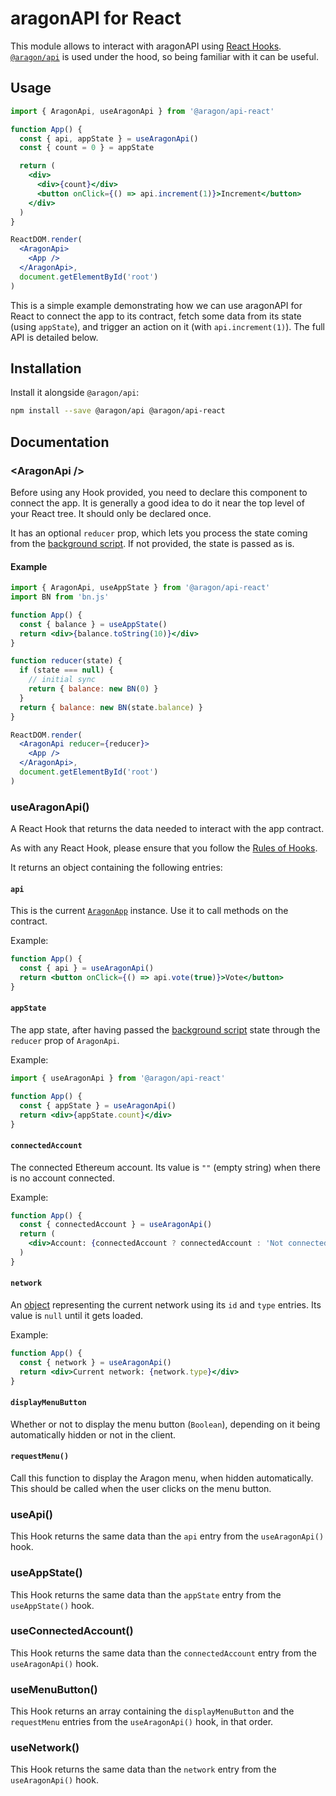 # aragonAPI for React

This module allows to interact with aragonAPI using [React Hooks](https://reactjs.org/docs/hooks-intro.html). [`@aragon/api`](https://github.com/aragon/aragon.js/blob/master/docs/APP.md) is used under the hood, so being familiar with it can be useful.

## Usage

```jsx
import { AragonApi, useAragonApi } from '@aragon/api-react'

function App() {
  const { api, appState } = useAragonApi()
  const { count = 0 } = appState

  return (
    <div>
      <div>{count}</div>
      <button onClick={() => api.increment(1)}>Increment</button>
    </div>
  )
}

ReactDOM.render(
  <AragonApi>
    <App />
  </AragonApi>,
  document.getElementById('root')
)
```

This is a simple example demonstrating how we can use aragonAPI for React to connect the app to its contract, fetch some data from its state (using `appState`), and trigger an action on it (with `api.increment(1)`). The full API is detailed below.

## Installation

Install it alongside `@aragon/api`:

```sh
npm install --save @aragon/api @aragon/api-react
```

## Documentation

### &lt;AragonApi />

Before using any Hook provided, you need to declare this component to connect the app. It is generally a good idea to do it near the top level of your React tree. It should only be declared once.

It has an optional `reducer` prop, which lets you process the state coming from the [background script](https://hack.aragon.org/docs/aragonjs-guide-bg-scripts.html). If not provided, the state is passed as is.

#### Example

```jsx
import { AragonApi, useAppState } from '@aragon/api-react'
import BN from 'bn.js'

function App() {
  const { balance } = useAppState()
  return <div>{balance.toString(10)}</div>
}

function reducer(state) {
  if (state === null) {
    // initial sync
    return { balance: new BN(0) }
  }
  return { balance: new BN(state.balance) }
}

ReactDOM.render(
  <AragonApi reducer={reducer}>
    <App />
  </AragonApi>,
  document.getElementById('root')
)
```

### useAragonApi()

A React Hook that returns the data needed to interact with the app contract.

As with any React Hook, please ensure that you follow the [Rules of Hooks](https://reactjs.org/docs/hooks-rules.html).

It returns an object containing the following entries:

#### `api`

This is the current [`AragonApp`](https://github.com/aragon/aragon.js/blob/master/docs/APP.md#aragonapp) instance. Use it to call methods on the contract.

Example:

```jsx
function App() {
  const { api } = useAragonApi()
  return <button onClick={() => api.vote(true)}>Vote</button>
}
```

#### `appState`

The app state, after having passed the [background script](https://hack.aragon.org/docs/aragonjs-guide-bg-scripts.html) state through the `reducer` prop of `AragonApi`.

Example:

```jsx
import { useAragonApi } from '@aragon/api-react'

function App() {
  const { appState } = useAragonApi()
  return <div>{appState.count}</div>
}
```

#### `connectedAccount`

The connected Ethereum account. Its value is `""` (empty string) when there is no account connected.

Example:

```jsx
function App() {
  const { connectedAccount } = useAragonApi()
  return (
    <div>Account: {connectedAccount ? connectedAccount : 'Not connected'}</div>
  )
}
```

#### `network`

An [object](https://github.com/aragon/aragon.js/blob/master/docs/APP.md#network) representing the current network using its `id` and `type` entries. Its value is `null` until it gets loaded.

Example:

```jsx
function App() {
  const { network } = useAragonApi()
  return <div>Current network: {network.type}</div>
}
```

#### `displayMenuButton`

Whether or not to display the menu button (`Boolean`), depending on it being automatically hidden or not in the client.

#### `requestMenu()`

Call this function to display the Aragon menu, when hidden automatically. This should be called when the user clicks on the menu button.

### useApi()

This Hook returns the same data than the `api` entry from the `useAragonApi()` hook.

### useAppState()

This Hook returns the same data than the `appState` entry from the `useAppState()` hook.

### useConnectedAccount()

This Hook returns the same data than the `connectedAccount` entry from the `useAragonApi()` hook.

### useMenuButton()

This Hook returns an array containing the `displayMenuButton` and the `requestMenu` entries from the `useAragonApi()` hook, in that order.

### useNetwork()

This Hook returns the same data than the `network` entry from the `useAragonApi()` hook.
